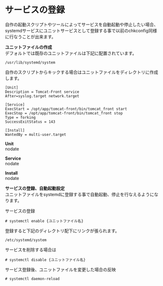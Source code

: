 # サービスの登録

自作の起動スクリプトやツールによってサービスを自動起動や停止したい場合、  
systemdサービスにユニットサービスとして登録する事で以前のchkconfig同様に行なうことが出来ます。  

**ユニットファイルの作成**  
デフォルトでは既存のユニットファイルは下記に配置されています。  

```
/usr/lib/systemd/system
```

自作のスクリプトからキックする場合はユニットファイルをディレクトリに作成します。  

```
[Unit]
Description = Tomcat-Front service
After=syslog.target network.target

[Service]
ExecStart = /opt/app/tomcat-front/bin/tomcat_front start
ExecStop = /opt/app/tomcat-front/bin/tomcat_front stop
Type = forking
SuccessExitStatus = 143

[Install]
WantedBy = multi-user.target
```

**Unit**  
nodate  

**Service**  
nodate  

**Install**  
nodate  

**サービスの登録、自動起動設定**  
ユニットファイルをsystemdに登録する事で自動起動、停止を行なえるようになります。  

サービスの登録  

```
# systemctl enable {ユニットファイル名}
```

登録すると下記のディレクトリ配下にリンクが張られます。  

```
/etc/systemd/system
```

サービスを削除する場合は  


```
# systemctl disable {ユニットファイル名}
```

サービス登録後、ユニットファイルを変更した場合の反映  

```
# systemctl daemon-reload
```
